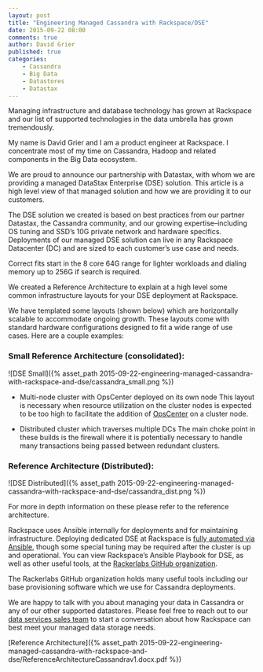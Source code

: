 ```yaml
---
layout: post
title: "Engineering Managed Cassandra with Rackspace/DSE"
date: 2015-09-22 08:00
comments: true
author: David Grier
published: true
categories:
    - Cassandra
    - Big Data
    - Datastores
    - Datastax
---
```


Managing infrastructure and database technology has grown at Rackspace and our list of supported technologies in the data umbrella has grown tremendously.

My name is David Grier and I am a product engineer at Rackspace. I concentrate most of my time on Cassandra, Hadoop and related components in the Big Data ecosystem.

We are proud to announce our partnership with Datastax, with whom we are providing a managed DataStax Enterprise (DSE) solution. This article is a high level view of that managed solution and how we are providing it to our customers.

<!-- more -->

The DSE solution we created is based on best practices from our partner Datastax, the Cassandra community, and our growing expertise–including OS tuning and SSD’s 10G private network and hardware specifics. Deployments of our managed DSE solution can live in any Rackspace Datacenter (DC) and are sized to each customer’s use case and needs.

Correct fits start in the 8 core 64G range for lighter workloads and dialing memory up to 256G if search is required.

We created a Reference Architecture to explain at a high level some common infrastructure layouts for your DSE deployment at Rackspace.

We have templated some layouts (shown below) which are horizontally scalable to accommodate ongoing growth. These layouts come with standard hardware configurations designed to fit a wide range of use cases. Here are a couple examples:



### Small Reference Architecture (consolidated):

![DSE Small]({% asset_path 2015-09-22-engineering-managed-cassandra-with-rackspace-and-dse/cassandra_small.png %})


* Multi-node cluster with OpsCenter deployed on its own node
This layout is necessary when resource utilization on the cluster nodes is expected to be too high to facilitate the addition of [OpsCenter](http://www.datastax.com/products/datastax-enterprise-visual-admin) on a cluster node.

* Distributed cluster which traverses multiple DCs
The main choke point in these builds is the firewall where it is potentially necessary to handle many transactions being passed between redundant clusters.



### Reference Architecture (Distributed):

![DSE Distributed]({% asset_path 2015-09-22-engineering-managed-cassandra-with-rackspace-and-dse/cassandra_dist.png %})

For more in depth information on these please refer to the reference architecture.

Rackspace uses Ansible internally for deployments and for maintaining infrastructure. Deploying dedicated DSE at Rackspace is [fully automated via Ansible](http://github.com/rackerlabs/ansible-dse), though some special tuning may be required after the cluster is up and operational. You can view Rackspace’s Ansible Playbook for DSE, as well as other useful tools, at the [Rackerlabs GitHub organization](https://github.com/rackerlabs).

The Rackerlabs GitHub organization holds many useful tools including our base provisioning software which we use for Cassandra deployments.

We are happy to talk with you about managing your data in Cassandra or any of our other supported datastores. Please feel free to reach out to our [data services sales team](http://www.rackspace.com/data) to start a conversation about how Rackspace can best meet your managed data storage needs.

[Reference Architecture]({% asset_path 2015-09-22-engineering-managed-cassandra-with-rackspace-and-dse/ReferenceArchitectureCassandrav1.docx.pdf %})
